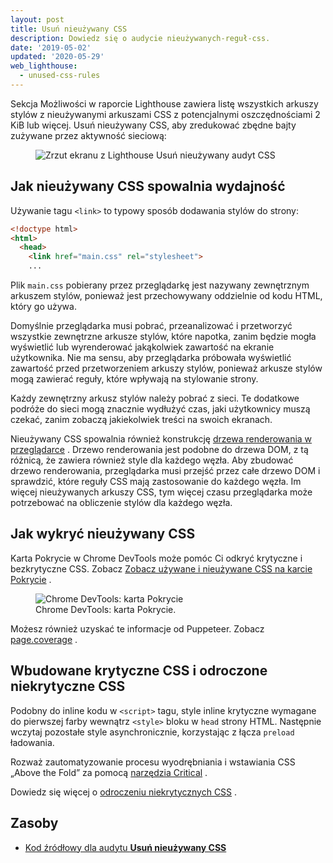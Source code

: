 ```yaml
---
layout: post
title: Usuń nieużywany CSS
description: Dowiedz się o audycie nieużywanych-reguł-css.
date: '2019-05-02'
updated: '2020-05-29'
web_lighthouse:
  - unused-css-rules
---
```


Sekcja Możliwości w raporcie Lighthouse zawiera listę wszystkich arkuszy stylów z nieużywanymi arkuszami CSS z potencjalnymi oszczędnościami 2 KiB lub więcej. Usuń nieużywany CSS, aby zredukować zbędne bajty zużywane przez aktywność sieciową:

<figure class="w-figure"><img class="w-screenshot" src="unused-css-rules.png" alt="Zrzut ekranu z Lighthouse Usuń nieużywany audyt CSS"></figure>

## Jak nieużywany CSS spowalnia wydajność

Używanie tagu `<link>` to typowy sposób dodawania stylów do strony:

```html
<!doctype html>
<html>
  <head>
    <link href="main.css" rel="stylesheet">
    ...
```

Plik `main.css` pobierany przez przeglądarkę jest nazywany zewnętrznym arkuszem stylów, ponieważ jest przechowywany oddzielnie od kodu HTML, który go używa.

Domyślnie przeglądarka musi pobrać, przeanalizować i przetworzyć wszystkie zewnętrzne arkusze stylów, które napotka, zanim będzie mogła wyświetlić lub wyrenderować jakąkolwiek zawartość na ekranie użytkownika. Nie ma sensu, aby przeglądarka próbowała wyświetlić zawartość przed przetworzeniem arkuszy stylów, ponieważ arkusze stylów mogą zawierać reguły, które wpływają na stylowanie strony.

Każdy zewnętrzny arkusz stylów należy pobrać z sieci. Te dodatkowe podróże do sieci mogą znacznie wydłużyć czas, jaki użytkownicy muszą czekać, zanim zobaczą jakiekolwiek treści na swoich ekranach.

Nieużywany CSS spowalnia również konstrukcję [drzewa renderowania w przeglądarce](https://developers.google.com/web/fundamentals/performance/critical-rendering-path/render-tree-construction) . Drzewo renderowania jest podobne do drzewa DOM, z tą różnicą, że zawiera również style dla każdego węzła. Aby zbudować drzewo renderowania, przeglądarka musi przejść przez całe drzewo DOM i sprawdzić, które reguły CSS mają zastosowanie do każdego węzła. Im więcej nieużywanych arkuszy CSS, tym więcej czasu przeglądarka może potrzebować na obliczenie stylów dla każdego węzła.

## Jak wykryć nieużywany CSS

Karta Pokrycie w Chrome DevTools może pomóc Ci odkryć krytyczne i bezkrytyczne CSS. Zobacz [Zobacz używane i nieużywane CSS na karcie Pokrycie](https://developers.google.com/web/tools/chrome-devtools/css/reference#coverage) .

<figure class="w-figure"><img class="w-screenshot w-screenshot--filled" src="coverage.png" alt="Chrome DevTools: karta Pokrycie"><figcaption class="w-figcaption">Chrome DevTools: karta Pokrycie.</figcaption></figure>

Możesz również uzyskać te informacje od Puppeteer. Zobacz [page.coverage](https://github.com/GoogleChrome/puppeteer/blob/master/docs/api.md#pagecoverage) .

## Wbudowane krytyczne CSS i odroczone niekrytyczne CSS

Podobny do inline kodu w `<script>` tagu, style inline krytyczne wymagane do pierwszej farby wewnątrz `<style>` bloku w `head` strony HTML. Następnie wczytaj pozostałe style asynchronicznie, korzystając z łącza `preload` ładowania.

Rozważ zautomatyzowanie procesu wyodrębniania i wstawiania CSS „Above the Fold” za pomocą [narzędzia Critical](https://github.com/addyosmani/critical/blob/master/README.md) .

Dowiedz się więcej o [odroczeniu niekrytycznych CSS](/defer-non-critical-css) .

## Zasoby

- [Kod źródłowy dla audytu **Usuń nieużywany CSS**](https://github.com/GoogleChrome/lighthouse/blob/master/lighthouse-core/audits/byte-efficiency/unused-css-rules.js)
